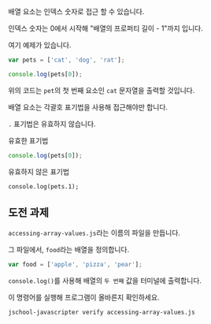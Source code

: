 배열 요소는 인덱스 숫자로 접근 할 수 있습니다.

인덱스 숫자는 0에서 시작해 "배열의 프로퍼티 길이 - 1"까지 입니다.

여기 예제가 있습니다.


```js
var pets = ['cat', 'dog', 'rat'];

console.log(pets[0]);
```

위의 코드는 `pet`의 첫 번째 요소인 `cat` 문자열을 출력할 것입니다.

배열 요소는 각괄호 표기법을 사용해 접근해야만 합니다.

`.` 표기법은 유효하지 않습니다.

유효한 표기법

```js
console.log(pets[0]);
```

유효하지 않은 표기법
```
console.log(pets.1);
```

## 도전 과제

`accessing-array-values.js`라는 이름의 파일을 만듭니다.

그 파일에서, `food`라는 배열을 정의합니다.
```js
var food = ['apple', 'pizza', 'pear'];
```


`console.log()`를 사용해 배열의 `두 번째` 값을 터미널에 출력합니다.

이 명령어를 실행해 프로그램이 올바른지 확인하세요.

```bash
jschool-javascripter verify accessing-array-values.js
```
